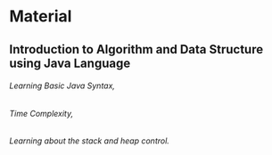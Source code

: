 # Material
   ## Introduction to Algorithm and Data Structure using Java Language
   ######  Learning Basic Java Syntax,
   ###### Time Complexity,
   ###### Learning about the stack and heap control.
